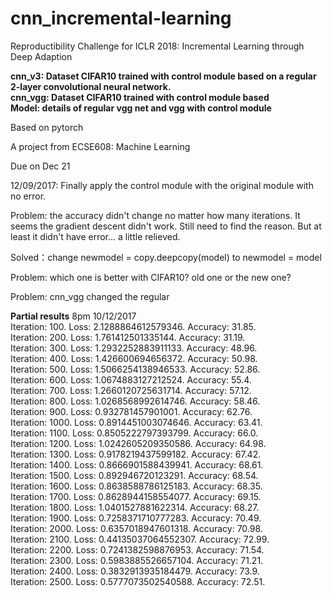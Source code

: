 # cnn_incremental-learning
Reproductibility Challenge for ICLR 2018: Incremental Learning through Deep Adaption

**cnn_v3: Dataset CIFAR10 trained with control module based on a regular 2-layer convolutional neural network.**  
**cnn_vgg: Dataset CIFAR10 trained with control module based**  
**Model: details of regular vgg net and vgg with control module**  

Based on pytorch

A project from ECSE608: Machine Learning

Due on Dec 21

12/09/2017:
Finally apply the control module with the original module with no error.

Problem: the accuracy didn't change no matter how many iterations. 
It seems the gradient descent didn't work. Still need to find the reason. 
But at least it didn't have error... a little relieved. 

Solved：change newmodel = copy.deepcopy(model) to newmodel = model

Problem: which one is better with CIFAR10? old one or the new one?

Problem: cnn_vgg changed the regular

**Partial results**  8pm 10/12/2017  
Iteration: 100. Loss: 2.1288864612579346. Accuracy: 31.85.  
Iteration: 200. Loss: 1.761412501335144. Accuracy: 31.19.  
Iteration: 300. Loss: 1.2932252883911133. Accuracy: 48.96.  
Iteration: 400. Loss: 1.426600694656372. Accuracy: 50.98.  
Iteration: 500. Loss: 1.5066254138946533. Accuracy: 52.86.  
Iteration: 600. Loss: 1.0674883127212524. Accuracy: 55.4.  
Iteration: 700. Loss: 1.2660120725631714. Accuracy: 57.12.  
Iteration: 800. Loss: 1.0268568992614746. Accuracy: 58.46.  
Iteration: 900. Loss: 0.932781457901001. Accuracy: 62.76.  
Iteration: 1000. Loss: 0.8914451003074646. Accuracy: 63.41.  
Iteration: 1100. Loss: 0.8505222797393799. Accuracy: 66.0.  
Iteration: 1200. Loss: 1.0242605209350586. Accuracy: 64.98.  
Iteration: 1300. Loss: 0.9178219437599182. Accuracy: 67.42.  
Iteration: 1400. Loss: 0.8666901588439941. Accuracy: 68.61.  
Iteration: 1500. Loss: 0.892946720123291. Accuracy: 68.54.  
Iteration: 1600. Loss: 0.8638588786125183. Accuracy: 68.35.  
Iteration: 1700. Loss: 0.8628944158554077. Accuracy: 69.15.  
Iteration: 1800. Loss: 1.0401527881622314. Accuracy: 68.27.  
Iteration: 1900. Loss: 0.7258371710777283. Accuracy: 70.49.  
Iteration: 2000. Loss: 0.6357018947601318. Accuracy: 70.98.  
Iteration: 2100. Loss: 0.44135037064552307. Accuracy: 72.99.   
Iteration: 2200. Loss: 0.7241382598876953. Accuracy: 71.54.  
Iteration: 2300. Loss: 0.5983885526657104. Accuracy: 71.21.  
Iteration: 2400. Loss: 0.3832913935184479. Accuracy: 73.9.  
Iteration: 2500. Loss: 0.5777073502540588. Accuracy: 72.51.  
 

